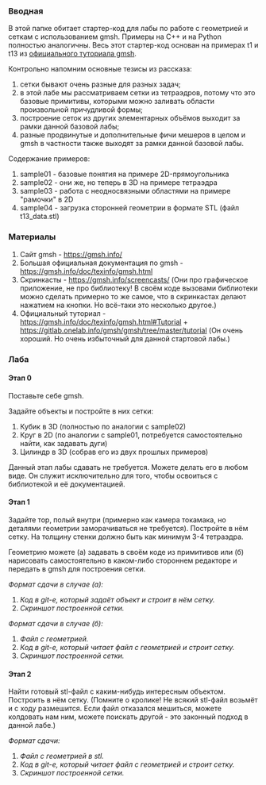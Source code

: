### Вводная

В этой папке обитает стартер-код для лабы по работе с геометрией и сеткам с использованием gmsh. Примеры на C++ и на Python полностью аналогичны. Весь этот стартер-код основан на примерах t1 и t13 из [официального туториала gmsh](https://gitlab.onelab.info/gmsh/gmsh/-/tree/gmsh_4_7_1/tutorial).

Контрольно напомним основные тезисы из рассказа:
1. сетки бывают очень разные для разных задач;
2. в этой лабе мы рассматриваем сетки из тетраэдров, потому что это базовые примитивы, которыми можно заливать области произвольной причудливой формы;
3. построение сеток из других элементарных объёмов выходит за рамки данной базовой лабы;
4. разные продвинутые и дополнительные фичи мешеров в целом и gmsh в частности также выходят за рамки данной базовой лабы.

Содержание примеров:
1. sample01 - базовые понятия на примере 2D-прямоугольника
2. sample02 - они же, но теперь в 3D на примере тетраэдра
3. sample03 - работа с неодносвязными областями на примере "рамочки" в 2D
4. sample04 - загрузка сторонней геометрии в формате STL (файл t13_data.stl)

### Материалы

1. Сайт gmsh - https://gmsh.info/
2. Большая официальная документация по gmsh - https://gmsh.info/doc/texinfo/gmsh.html
3. Скринкасты - https://gmsh.info/screencasts/ (Они про графическое приложение, не про библиотеку! В своём коде вызовами библиотеки можно сделать примерно то же самое, что в скринкастах делают нажатием на кнопки. Но всё-таки это несколько другое.)
4. Официальный туториал - https://gmsh.info/doc/texinfo/gmsh.html#Tutorial + https://gitlab.onelab.info/gmsh/gmsh/tree/master/tutorial (Он очень хороший. Но очень избыточный для данной стартовой лабы.)

### Лаба

#### Этап 0

Поставьте себе gmsh.

Задайте объекты и постройте в них сетки:
1. Кубик в 3D (полностью по аналогии с sample02)
2. Круг в 2D (по аналогии с sample01, потребуется самостоятельно найти, как задавать дуги)
3. Цилиндр в 3D (собрав его из двух прошлых примеров)

Данный этап лабы сдавать не требуется. Можете делать его в любом виде. Он служит исключительно для того, чтобы освоиться с библиотекой и её документацией.

#### Этап 1

Задайте тор, полый внутри (примерно как камера токамака, но деталями геометрии заморачиваться не требуется). Постройте в нём сетку. На толщину стенки должно быть как минимум 3-4 тетраэдра.

Геометрию можете (а) задавать в своём коде из примитивов или (б) нарисовать самостоятельно в каком-либо стороннем редакторе и передать в gmsh для построения сетки.

*Формат сдачи в случае (а):*
1. *Код в git-е, который задаёт объект и строит в нём сетку.*
2. *Скриншот построенной сетки.*

*Формат сдачи в случае (б):*
1. *Файл с геометрией.*
2. *Код в git-е, который читает файл с геометрией и строит сетку.*
3. *Скриншот построенной сетки.*

#### Этап 2

Найти готовый stl-файл с каким-нибудь интересным объектом. Построить в нём сетку. (Помните о кролике! Не всякий stl-файл возьмёт и с ходу размешится. Если файл отказался мешиться, можете колдовать нам ним, можете поискать другой - это законный подход в данной лабе.)

*Формат сдачи:*
1. *Файл с геометрией в stl.*
2. *Код в git-е, который читает файл с геометрией и строит сетку.*
3. *Скриншот построенной сетки.*
